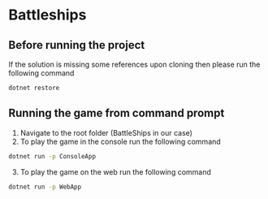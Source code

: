 # Battleships

## Before running the project
If the solution is missing some references upon cloning then please run the following command
```bash
dotnet restore
```

## Running the game from command prompt

1. Navigate to the root folder (BattleShips in our case)
2. To play the game in the console run the following command

```bash
dotnet run -p ConsoleApp
```

3. To play the game on the web run the following command

```bash
dotnet run -p WebApp
```
